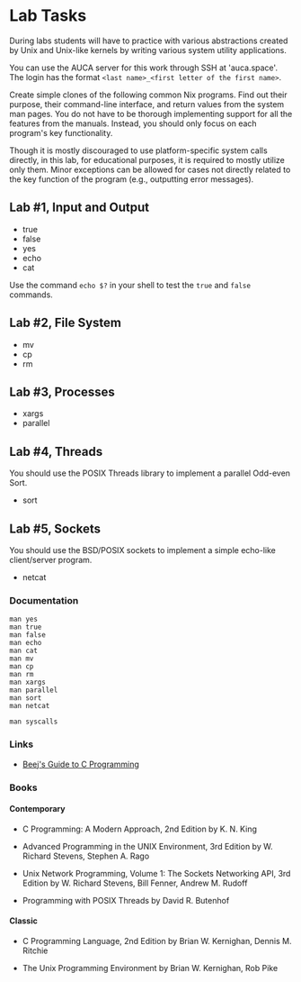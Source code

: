 Lab Tasks
=========

During labs students will have to practice with various abstractions created by
Unix and Unix-like kernels by writing various system utility applications.

You can use the AUCA server for this work through SSH at 'auca.space'. The login
has the format `<last name>_<first letter of the first name>`.

Create simple clones of the following common Nix programs. Find out their
purpose, their command-line interface, and return values from the system man
pages. You do not have to be thorough implementing support for all the features
from the manuals. Instead, you should only focus on each program's key
functionality.

Though it is mostly discouraged to use platform-specific system calls directly,
in this lab, for educational purposes, it is required to mostly utilize only
them. Minor exceptions can be allowed for cases not directly related to the key
function of the program (e.g., outputting error messages).

## Lab #1, Input and Output

* true
* false
* yes
* echo
* cat

Use the command `echo $?` in your shell to test the `true` and `false` commands.

## Lab #2, File System

* mv
* cp
* rm

## Lab #3, Processes

* xargs
* parallel

## Lab #4, Threads

You should use the POSIX Threads library to implement a parallel Odd-even Sort.

* sort

## Lab #5, Sockets

You should use the BSD/POSIX sockets to implement a simple echo-like client/server program.

* netcat

### Documentation

    man yes
    man true
    man false
    man echo
    man cat
    man mv
    man cp
    man rm
    man xargs
    man parallel
    man sort
    man netcat

    man syscalls

### Links

* [Beej's Guide to C Programming](http://beej.us/guide/bgc)

### Books

#### Contemporary

* C Programming: A Modern Approach, 2nd Edition by K. N. King

* Advanced Programming in the UNIX Environment, 3rd Edition by W. Richard
  Stevens, Stephen A. Rago

* Unix Network Programming, Volume 1: The Sockets Networking API, 3rd Edition
  by W. Richard Stevens, Bill Fenner, Andrew M. Rudoff

* Programming with POSIX Threads by David R. Butenhof

#### Classic

* C Programming Language, 2nd Edition by Brian W. Kernighan, Dennis M.
  Ritchie

* The Unix Programming Environment by Brian W. Kernighan, Rob Pike
